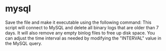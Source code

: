 # mysql
Save the file and make it executable using the following command:
This script will connect to MySQL and delete all binary logs that are older than 7 days. It will also remove any empty binlog files to free up disk space. You can adjust the time interval as needed by modifying the "INTERVAL" value in the MySQL query.
